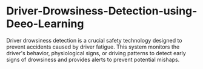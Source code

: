 # Driver-Drowsiness-Detection-using-Deeo-Learning
Driver drowsiness detection is a crucial safety technology designed to prevent accidents caused by driver fatigue. This system monitors the driver's behavior, physiological signs, or driving patterns to detect early signs of drowsiness and provides alerts to prevent potential mishaps.
